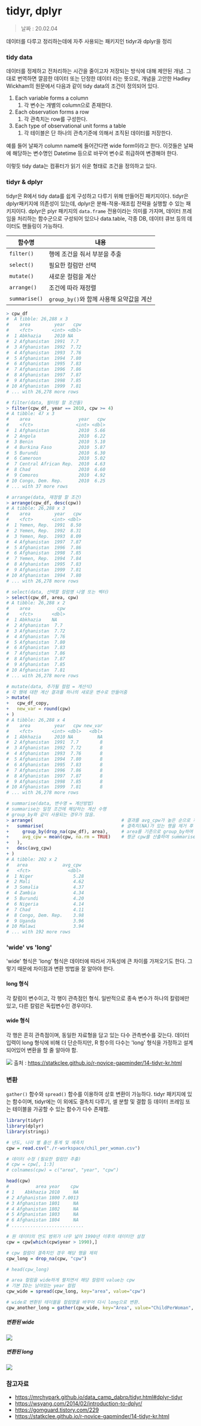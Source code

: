 tidyr, dplyr
=========

> 날짜 : 20.02.04

데이터를 다루고 정리하는데에 자주 사용되는 패키지인 tidyr과 dplyr을 정리

### tidy data
데이터를 정제하고 전처리하는 시간을 줄이고자 저장되는 방식에 대해 제안된 개념.
그대로 번역하면 깔끔한 데이터 또는 단정한 데이터 라는 뜻으로, 개념을 고안한 Hadley Wickham의 원문에서 다음과 같이 tidy data의 조건이 정의되어 있다.

1. Each variable forms a column
   1. 각 변수는 개별의 column으로 존재한다.
2. Each observation forms a row
   1. 각 관측치는 row를 구성한다.
3. Each type of observational unit forms a table
   1. 각 테이블은 단 하나의 관측기준에 의해서 조직된 데이터를 저장한다.

예를 들어 날짜가 column name에 들어간다면 wide form이라고 한다. 이것들은 날짜에 해당하는 변수명인 Datetime 등으로 바꾸어 변수로 취급하여 변경해야 한다.

이렇듯 tidy data는 컴퓨터가 읽기 쉬운 형태로 조건을 정의하고 있다.

### tidyr & dplyr
tidyr은 R에서 tidy data를 쉽게 구성하고 다루기 위해 만들어진 패키지이다. 
tidyr은 dplyr패키지에 의존성이 있는데, dplyr은 분해-적용-재조립 전략을 실행할 수 있는 패키지이다.
dplyr은 plyr 패키지의 `data.frame` 전용이라는 의미를 가지며, 데이터 프레임을 처리하는 함수군으로 구성되어 있으나 data.table, 각종 DB, 데이터 큐브 등의 데이터도 핸들링이 가능하다.

| 함수명      | 내용                             |
|-------------|----------------------------------|
| `filter()`    | 행에 조건을 줘서 부분을 추출 |
| `select()`    | 필요한 컬럼만 선택       |
| `mutate()`    | 새로운 컬럼을 계산       |
| `arrange()`   | 조건에 따라 재정렬       |
| `summarise()` | `group_by()`와 함께 사용해 요약값을 계산 |

```r
> cpw_df
#  A tibble: 26,288 x 3
#    area         year   cpw
#    <fct>       <int> <dbl>
#  1 Abkhazia     2010 NA   
#  2 Afghanistan  1991  7.7 
#  3 Afghanistan  1992  7.72
#  4 Afghanistan  1993  7.76
#  5 Afghanistan  1994  7.80
#  6 Afghanistan  1995  7.83
#  7 Afghanistan  1996  7.86
#  8 Afghanistan  1997  7.87
#  9 Afghanistan  1998  7.85
# 10 Afghanistan  1999  7.81
# ... with 26,278 more rows

# filter(data, 필터링 할 조건들)
> filter(cpw_df, year == 2010, cpw >= 4)
# A tibble: 47 x 3
#    area                  year   cpw
#    <fct>                <int> <dbl>
#  1 Afghanistan           2010  5.66
#  2 Angola                2010  6.22
#  3 Benin                 2010  5.10
#  4 Burkina Faso          2010  5.87
#  5 Burundi               2010  6.30
#  6 Cameroon              2010  5.02
#  7 Central African Rep.  2010  4.63
#  8 Chad                  2010  6.60
#  9 Comoros               2010  4.92
# 10 Congo, Dem. Rep.      2010  6.25
# ... with 37 more rows

# arrange(data, 재정렬 할 조건)
> arrange(cpw_df, desc(cpw))
# A tibble: 26,288 x 3
#    area         year   cpw
#    <fct>       <int> <dbl>
#  1 Yemen, Rep.  1991  8.50
#  2 Yemen, Rep.  1992  8.31
#  3 Yemen, Rep.  1993  8.09
#  4 Afghanistan  1997  7.87
#  5 Afghanistan  1996  7.86
#  6 Afghanistan  1998  7.85
#  7 Yemen, Rep.  1994  7.84
#  8 Afghanistan  1995  7.83
#  9 Afghanistan  1999  7.81
# 10 Afghanistan  1994  7.80
# ... with 26,278 more rows

# select(data, 선택할 컬럼명 나열 또는 벡터)
> select(cpw_df, area, cpw)
# A tibble: 26,288 x 2
#    area          cpw
#    <fct>       <dbl>
#  1 Abkhazia    NA   
#  2 Afghanistan  7.7 
#  3 Afghanistan  7.72
#  4 Afghanistan  7.76
#  5 Afghanistan  7.80
#  6 Afghanistan  7.83
#  7 Afghanistan  7.86
#  8 Afghanistan  7.87
#  9 Afghanistan  7.85
# 10 Afghanistan  7.81
# ... with 26,278 more rows

# mutate(data, 추가될 컬럼 = 계산식)
# 각 행에 대한 계산 결과를 하나의 새로운 변수로 만들어줌
> mutate(
+   cpw_df_copy,
+   new_var = round(cpw)
+ )
# A tibble: 26,288 x 4
#    area         year   cpw new_var
#    <fct>       <int> <dbl>   <dbl>
#  1 Abkhazia     2010 NA         NA
#  2 Afghanistan  1991  7.7        8
#  3 Afghanistan  1992  7.72       8
#  4 Afghanistan  1993  7.76       8
#  5 Afghanistan  1994  7.80       8
#  6 Afghanistan  1995  7.83       8
#  7 Afghanistan  1996  7.86       8
#  8 Afghanistan  1997  7.87       8
#  9 Afghanistan  1998  7.85       8
# 10 Afghanistan  1999  7.81       8
# ... with 26,278 more rows

# summarise(data, 변수명 = 계산방법)
# summarise는 일정 조건에 해당하는 계산 수행
# group_by와 같이 사용되는 경우가 많음.
> arrange(                                 # 결과를 avg_cpw가 높은 순으로 재정렬
+   summarise(                             # 결측치(NA)가 있는 행을 제거 후
+     group_by(drop_na(cpw_df), area),     # area를 기준으로 group_by하여
+     avg_cpw = mean(cpw, na.rm = TRUE)    # 평균 cpw를 산출하여 summarise
+   ),
+   desc(avg_cpw)
+ )
# A tibble: 202 x 2
#   area             avg_cpw
#   <fct>              <dbl>
#  1 Niger               5.28
#  2 Mali                4.62
#  3 Somalia             4.37
#  4 Zambia              4.34
#  5 Burundi             4.20
#  6 Nigeria             4.14
#  7 Chad                4.11
#  8 Congo, Dem. Rep.    3.98
#  9 Uganda              3.96
# 10 Malawi              3.94
# ... with 192 more rows
```

### 'wide' vs 'long'
'wide' 형식은 'long' 형식은 데이터에 따라서 가독성에 큰 차이를 가져오기도 한다. 그렇기 때문에 차이점과 변환 방법을 잘 알아야 한다.

#### long 형식
각 칼럼이 변수이고, 각 행이 관측점인 형식.
일반적으로 종속 변수가 하나의 칼럼에만 있고, 다른 칼럼은 독립변수인 경우이다.

#### wide 형식
각 행은 흔히 관측점이며, 동일한 자료형을 담고 있는 다수 관측변수를 갖는다. 데이터 입력이 long 형식에 비해 더 단순하지만, R 함수의 다수는 'long' 형식을 가정하고 설계되어있어 변환을 할 줄 알아야 함.

![](../assets/wide_vs_long.png)
출처 : https://statkclee.github.io/r-novice-gapminder/14-tidyr-kr.html


### 변환

`gather()` 함수와 `spread()` 함수를 이용하여 상호 변환이 가능하다. tidyr 패키지에 있는 함수이며, tidyr에는 이 외에도 결측치 다루기, 셀 분할 및 결합 등 데이터 프레임 또는 테이블을 가공할 수 있는 함수가 다수 존재함.

```r
library(tidyr)
library(dplyr)
library(stringi)

# 년도, 나라 별 출산 통계 및 예측치 
cpw = read.csv("./r-workspace/chil_per_woman.csv")

# 데이터 수정 (필요한 컬럼만 추출)
# cpw = cpw[, 1:3]
# colnames(cpw) = c("area", "year", "cpw")

head(cpw)
#          area year    cpw
# 1    Abkhazia 2010     NA
# 2 Afghanistan 1800 7.0013
# 3 Afghanistan 1801     NA
# 4 Afghanistan 1802     NA
# 5 Afghanistan 1803     NA
# 6 Afghanistan 1804     NA
# ...........................

# 원 데이터의 연도 범위가 너무 넓어 1990년 이후의 데이터만 설정
cpw = cpw[which(cpw$year > 1990),]

# cpw 컬럼이 결측치인 경우 해당 행을 제외
cpw_long = drop_na(cpw, "cpw")

# head(cpw_long)

# area 컬럼을 wide하게 펼치면서 해당 컬럼의 value는 cpw
# 기본 ID는 남아있는 year 컬럼
cpw_wide = spread(cpw_long, key="area", value="cpw")

# wide로 변환된 테이블을 컬럼명을 바꾸어 다시 long으로 변환.
cpw_another_long = gather(cpw_wide, key="Area", value="ChildPerWoman", colnames(cpw_wide)[2]:tail(colnames(cpw_wide), n=1))
```

##### 변환된 wide
![](../assets/cpw_wide.png)

##### 변환된 long
![](../assets/cpw_long.png)


### 참고자료
- https://mrchypark.github.io/data_camp_dabrp/tidyr.html#dplyr-tidyr
- https://wsyang.com/2014/02/introduction-to-dplyr/
- https://gomguard.tistory.com/229
- https://statkclee.github.io/r-novice-gapminder/14-tidyr-kr.html

